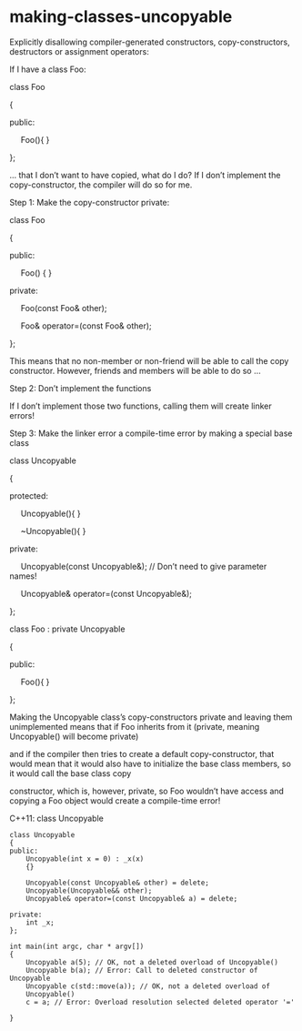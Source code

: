 # making-classes-uncopyable

Explicitly disallowing compiler-generated constructors,
copy-constructors, destructors or assignment operators:

If I have a class Foo:

class Foo

{

public:

     Foo(){ }     

};

… that I don’t want to have copied, what do I do? If I don’t implement
the copy-constructor, the compiler will do so for me.

Step 1: Make the copy-constructor private:

class Foo

{

public:

     Foo() { }

private:

     Foo(const Foo& other);

     Foo& operator=(const Foo& other);

};

This means that no non-member or non-friend will be able to call the
copy constructor. However, friends and members will be able to do so … 

Step 2: Don’t implement the functions

If I don’t implement those two functions, calling them will create
linker errors!

Step 3: Make the linker error a compile-time error by making a special
base class

class Uncopyable

{

protected:

     Uncopyable(){ }

     ~Uncopyable(){ }

private:

     Uncopyable(const Uncopyable&); // Don’t need to give parameter
names!

     Uncopyable& operator=(const Uncopyable&);

};

class Foo : private Uncopyable

{

public:

     Foo(){ }

};

Making the Uncopyable class’s copy-constructors private and leaving them
unimplemented means that if Foo inherits from it (private, meaning
Uncopyable() will become private)

and if the compiler then tries to create a default copy-constructor,
that would mean that it would also have to initialize the base class
members, so it would call the base class copy

constructor, which is, however, private, so Foo wouldn’t have access and
copying a Foo object would create a compile-time error!

C++11:
class Uncopyable

```
class Uncopyable
{
public:
    Uncopyable(int x = 0) : _x(x)
    {}

    Uncopyable(const Uncopyable& other) = delete;
    Uncopyable(Uncopyable&& other);
    Uncopyable& operator=(const Uncopyable& a) = delete;

private:
    int _x;
};

int main(int argc, char * argv[])
{
    Uncopyable a(5); // OK, not a deleted overload of Uncopyable()
    Uncopyable b(a); // Error: Call to deleted constructor of Uncopyable
    Uncopyable c(std::move(a)); // OK, not a deleted overload of
    Uncopyable()
    c = a; // Error: Overload resolution selected deleted operator '='

}

```



